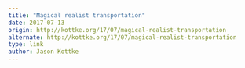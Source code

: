 ```yaml
---
title: "Magical realist transportation"
date: 2017-07-13
origin: http://kottke.org/17/07/magical-realist-transportation
alternate: http://kottke.org/17/07/magical-realist-transportation
type: link
author: Jason Kottke
---
```


